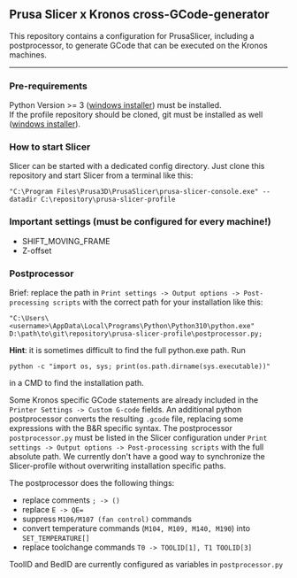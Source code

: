## Prusa Slicer x Kronos cross-GCode-generator

This repository contains a configuration for PrusaSlicer, including a postprocessor, to generate GCode that can be executed on the Kronos machines.

---

### Pre-requirements
Python Version >= 3 ([windows installer](https://www.python.org/downloads/windows/)) must be installed.  
If the profile repository should be cloned, git must be installed as well ([windows installer](https://git-scm.com/download/win)).

### How to start Slicer
Slicer can be started with a dedicated config directory. Just clone this repository and start Slicer from a terminal like this:
```
"C:\Program Files\Prusa3D\PrusaSlicer\prusa-slicer-console.exe" --datadir C:\repository\prusa-slicer-profile
```

### Important settings (must be configured for every machine!)

- SHIFT_MOVING_FRAME
- Z-offset 

### Postprocessor
Brief: replace the path in ```Print settings -> Output options -> Post-processing scripts``` with the correct path for your installation like this: 
```
"C:\Users\<username>\AppData\Local\Programs\Python\Python310\python.exe" D:\path\to\git\repository\prusa-slicer-profile\postprocessor.py;
```

**Hint**: it is sometimes difficult to find the full python.exe path.
Run
```
python -c "import os, sys; print(os.path.dirname(sys.executable))"
```
in a CMD to find the installation path.

Some Kronos specific GCode statements are already included in the ```Printer Settings -> Custom G-code``` fields. 
An additional python postprocessor converts the resulting ```.gcode``` file, replacing some expressions with the B&R specific syntax. 
The postprocessor ```postprocessor.py``` must be listed in the Slicer configuration under ```Print settings -> Output options -> Post-processing scripts``` with the full absolute path.
We currently don't have a good way to synchronize the Slicer-profile without overwriting installation specific paths. 

The postprocessor does the following things:
* replace comments ```; -> ()```
* replace ```E -> QE=```
* suppress ```M106/M107 (fan control)``` commands
* convert temperature commands (```M104, M109, M140, M190```) into ```SET_TEMPERATURE[]```
* replace toolchange commands ```T0 -> TOOLID[1], T1 TOOLID[3]```

ToolID and BedID are currently configured as variables in ```postprocessor.py```